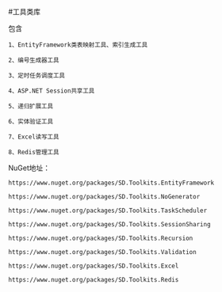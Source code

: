 #工具类库

包含

    1、EntityFramework类表映射工具、索引生成工具

    2、编号生成器工具

    3、定时任务调度工具

    4、ASP.NET Session共享工具

    5、递归扩展工具

    6、实体验证工具

    7、Excel读写工具

    8、Redis管理工具

NuGet地址：
    
    https://www.nuget.org/packages/SD.Toolkits.EntityFramework

    https://www.nuget.org/packages/SD.Toolkits.NoGenerator
    
    https://www.nuget.org/packages/SD.Toolkits.TaskScheduler

    https://www.nuget.org/packages/SD.Toolkits.SessionSharing

    https://www.nuget.org/packages/SD.Toolkits.Recursion

    https://www.nuget.org/packages/SD.Toolkits.Validation

    https://www.nuget.org/packages/SD.Toolkits.Excel

    https://www.nuget.org/packages/SD.Toolkits.Redis